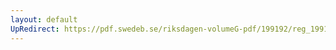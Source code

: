 ```yaml
---
layout: default
UpRedirect: https://pdf.swedeb.se/riksdagen-volumeG-pdf/199192/reg_199192/reg_199192_0991.pdf
---
```


